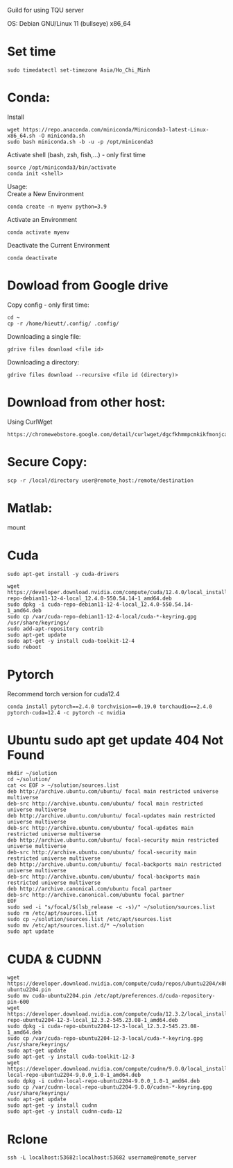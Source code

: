 Guild for using TQU server 

OS: Debian GNU/Linux 11 (bullseye) x86_64

# Set time 
```
sudo timedatectl set-timezone Asia/Ho_Chi_Minh
```
# Conda:
Install
```
wget https://repo.anaconda.com/miniconda/Miniconda3-latest-Linux-x86_64.sh -O miniconda.sh
sudo bash miniconda.sh -b -u -p /opt/miniconda3
```
Activate shell (bash, zsh, fish,...) - only first time
``` 
source /opt/miniconda3/bin/activate
conda init <shell>
```
Usage:  
Create a New Environment  
```
conda create -n myenv python=3.9
```
Activate an Environment
```
conda activate myenv
```
Deactivate the Current Environment
```
conda deactivate
```
# Dowload from Google drive
Copy config - only first time:
```
cd ~ 
cp -r /home/hieutt/.config/ .config/ 
```
Downloading a single file:
```
gdrive files download <file id>
```
Downloading a directory:
```
gdrive files download --recursive <file id (directory)>
```
# Download from other host:
Using CurlWget
``` 
https://chromewebstore.google.com/detail/curlwget/dgcfkhmmpcmkikfmonjcalnjcmjcjjdn
```
# Secure Copy:
```
scp -r /local/directory user@remote_host:/remote/destination
```
# Matlab:
mount 

# Cuda 
```
sudo apt-get install -y cuda-drivers
```
```
wget https://developer.download.nvidia.com/compute/cuda/12.4.0/local_installers/cuda-repo-debian11-12-4-local_12.4.0-550.54.14-1_amd64.deb
sudo dpkg -i cuda-repo-debian11-12-4-local_12.4.0-550.54.14-1_amd64.deb
sudo cp /var/cuda-repo-debian11-12-4-local/cuda-*-keyring.gpg /usr/share/keyrings/
sudo add-apt-repository contrib
sudo apt-get update
sudo apt-get -y install cuda-toolkit-12-4
sudo reboot
```
# Pytorch
Recommend torch version for cuda12.4
```
conda install pytorch==2.4.0 torchvision==0.19.0 torchaudio==2.4.0 pytorch-cuda=12.4 -c pytorch -c nvidia
```
# Ubuntu sudo apt get update 404 Not Found 
```
mkdir ~/solution
cd ~/solution/
cat << EOF > ~/solution/sources.list
deb http://archive.ubuntu.com/ubuntu/ focal main restricted universe multiverse
deb-src http://archive.ubuntu.com/ubuntu/ focal main restricted universe multiverse
deb http://archive.ubuntu.com/ubuntu/ focal-updates main restricted universe multiverse
deb-src http://archive.ubuntu.com/ubuntu/ focal-updates main restricted universe multiverse
deb http://archive.ubuntu.com/ubuntu/ focal-security main restricted universe multiverse
deb-src http://archive.ubuntu.com/ubuntu/ focal-security main restricted universe multiverse
deb http://archive.ubuntu.com/ubuntu/ focal-backports main restricted universe multiverse
deb-src http://archive.ubuntu.com/ubuntu/ focal-backports main restricted universe multiverse
deb http://archive.canonical.com/ubuntu focal partner
deb-src http://archive.canonical.com/ubuntu focal partner
EOF
sudo sed -i "s/focal/$(lsb_release -c -s)/" ~/solution/sources.list
sudo rm /etc/apt/sources.list
sudo cp ~/solution/sources.list /etc/apt/sources.list
sudo mv /etc/apt/sources.list.d/* ~/solution 
sudo apt update
```
# CUDA & CUDNN 
```
wget https://developer.download.nvidia.com/compute/cuda/repos/ubuntu2204/x86_64/cuda-ubuntu2204.pin
sudo mv cuda-ubuntu2204.pin /etc/apt/preferences.d/cuda-repository-pin-600
wget https://developer.download.nvidia.com/compute/cuda/12.3.2/local_installers/cuda-repo-ubuntu2204-12-3-local_12.3.2-545.23.08-1_amd64.deb
sudo dpkg -i cuda-repo-ubuntu2204-12-3-local_12.3.2-545.23.08-1_amd64.deb
sudo cp /var/cuda-repo-ubuntu2204-12-3-local/cuda-*-keyring.gpg /usr/share/keyrings/
sudo apt-get update
sudo apt-get -y install cuda-toolkit-12-3
wget https://developer.download.nvidia.com/compute/cudnn/9.0.0/local_installers/cudnn-local-repo-ubuntu2204-9.0.0_1.0-1_amd64.deb
sudo dpkg -i cudnn-local-repo-ubuntu2204-9.0.0_1.0-1_amd64.deb
sudo cp /var/cudnn-local-repo-ubuntu2204-9.0.0/cudnn-*-keyring.gpg /usr/share/keyrings/
sudo apt-get update
sudo apt-get -y install cudnn
sudo apt-get -y install cudnn-cuda-12
```
# Rclone 
```
ssh -L localhost:53682:localhost:53682 username@remote_server
```
